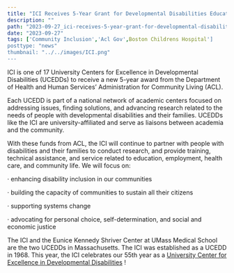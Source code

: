 ```yaml
---
title: "ICI Receives 5-Year Grant for Developmental Disabilities Education, Research, and Service"
description: ""
path: "2023-09-27_ici-receives-5-year-grant-for-developmental-disabilities-education.md"
date: "2023-09-27"
tags: ['Community Inclusion','Acl Gov',Boston Childrens Hospital']
posttype: "news"
thumbnail: "../../images/ICI.png"
---
```



ICI is one of 17 University Centers for Excellence in Developmental Disabilities (UCEDDs) to receive a new 5-year award from the Department of Health and Human Services’ Administration for Community Living (ACL).

Each UCEDD is part of a national network of academic centers focused on addressing issues, finding solutions, and advancing research related to the needs of people with developmental disabilities and their families. UCEDDs like the ICI are university-affiliated and serve as liaisons between academia and the community.

With these funds from ACL, the ICI will continue to partner with people with disabilities and their families to conduct research, and provide training, technical assistance, and service related to education, employment, health care, and community life. We will focus on:

· enhancing disability inclusion in our communities

· building the capacity of communities to sustain all their citizens

· supporting systems change

· advocating for personal choice, self-determination, and social and economic justice

The ICI and the Eunice Kennedy Shriver Center at UMass Medical School are the two UCEDDs in Massachusetts. The ICI was established as a UCEDD in 1968. This year, the ICI celebrates our 55th year as a [University Center for Excellence in Developmental Disabilities](https://www.communityinclusion.org/about/) !
